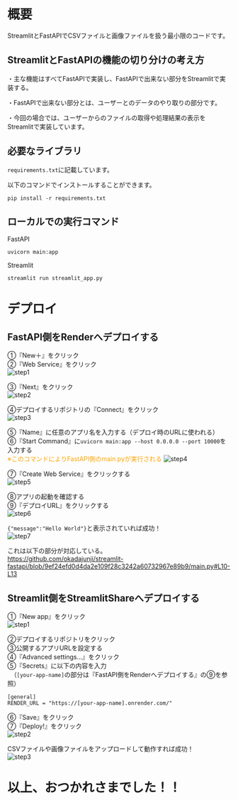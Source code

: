 # 概要
StreamlitとFastAPIでCSVファイルと画像ファイルを扱う最小限のコードです。

## StreamlitとFastAPIの機能の切り分けの考え方
・主な機能はすべてFastAPIで実装し、FastAPIで出来ない部分をStreamlitで実装する。

・FastAPIで出来ない部分とは、ユーザーとのデータのやり取りの部分です。

・今回の場合では、ユーザーからのファイルの取得や処理結果の表示をStreamlitで実装しています。

## 必要なライブラリ
`requirements.txt`に記載しています。

以下のコマンドでインストールすることができます。

```
pip install -r requirements.txt
```

## ローカルでの実行コマンド
FastAPI
```
uvicorn main:app
```

Streamlit
```
streamlit run streamlit_app.py
```

# デプロイ

## FastAPI側をRenderへデプロイする

①『New＋』をクリック<br>
②『Web Service』をクリック<br>
![step1](images/render_01.png)

③『Next』をクリック<br>
![step2](images/render_02.png)

④デプロイするリポジトリの『Connect』をクリック<br>
![step3](images/render_03.png)

⑤『Name』に任意のアプリ名を入力する（デプロイ時のURLに使われる）<br>
⑥『Start Command』に`uvicorn main:app --host 0.0.0.0 --port 10000`を入力する<br>
<a style="color:orange;">※このコマンドによりFastAPI側のmain.pyが実行される</a>
![step4](images/render_04.png)

⑦『Create Web Service』をクリックする<br>
![step5](images/render_05.png)

⑧アプリの起動を確認する<br>
⑨『デプロイURL』をクリックする<br>
![step6](images/render_06.png)

`{"message":"Hello World"}`と表示されていれば成功！<br>
![step7](images/render_07.png)

これは以下の部分が対応している。<br>
https://github.com/okadajunji/streamlit-fastapi/blob/9ef24efd0d4da2e109f28c3242a60732967e89b9/main.py#L10-L13

## Streamlit側をStreamlitShareへデプロイする

①『New app』をクリック<br>
![step1](images/streamlitshare_01.png)

②デプロイするリポジトリをクリック<br>
③公開するアプリURLを設定する<br>
④『Advanced settings...』をクリック<br>
⑤『Secrets』に以下の内容を入力<br>
　（`[your-app-name]`の部分は『FastAPI側をRenderへデプロイする』の⑨を参照）
```
[general]
RENDER_URL = "https://[your-app-name].onrender.com/"
```
⑥『Save』をクリック<br>
⑦『Deploy!』をクリック<br>
![step2](images/streamlitshare_02.png)

CSVファイルや画像ファイルをアップロードして動作すれば成功！<br>
![step3](images/streamlitshare_03.png)

# 以上、おつかれさまでした！！